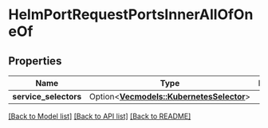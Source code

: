 # HelmPortRequestPortsInnerAllOfOneOf

## Properties

Name | Type | Description | Notes
------------ | ------------- | ------------- | -------------
**service_selectors** | Option<[**Vec<models::KubernetesSelector>**](KubernetesSelector.md)> |  | [optional]

[[Back to Model list]](../README.md#documentation-for-models) [[Back to API list]](../README.md#documentation-for-api-endpoints) [[Back to README]](../README.md)


